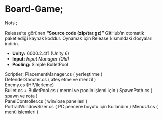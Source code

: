 # Board-Game;

Nots ;

Release’te görünen **“Source code (zip/tar.gz)”** GitHub’ın otomatik paketlediği kaynak koddur. Oynamak için Release kısmındaki dosyaları indirin.

- **Unity:** 6000.2.4f1 (Unity 6)
- **Input:** *Input Manager (Old)* 
- **Pooling:** Simple BulletPool

Scriptler;
PlacementManager.cs ( yerleştirme )  
DefenderShooter.cs ( ateş etme ve menzil )  
Enemy.cs (HP/ilerleme)  
Bullet.cs + BulletPool.cs ( mermi ve poolin işlemi için )
SpawnPath.cs ( spawn ve rota )  
PanelController.cs ( win/lose panelleri )  
PortraitWindowSizer.cs ( PC pencere boyutu için kullandım )
MenuUI.cs ( menü işlemleri )
